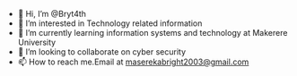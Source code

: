 - 👋 Hi, I’m @Bryt4th
- 👀 I’m interested in Technology related information
- 🌱 I’m currently learning information systems and technology at Makerere University
- 💞️ I’m looking to collaborate on cyber security
- 📫 How to reach me.Email at maserekabright2003@gmail.com

<!---
Bryt4th/Bryt4th is a ✨ special ✨ repository because its `README.md` (this file) appears on your GitHub profile.
You can click the Preview link to take a look at your changes.
--->
